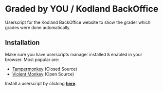 # Graded by YOU / Kodland BackOffice
Userscript for the Kodland BackOffice website to show the grader which grades were done automatically.

## Installation
Make sure you have userscripts manager installed & enabled in your browser. Most popular are:

- [Tampermonkey](https://tampermonkey.net/) (Closed Source)
- [Violent Monkey](https://violentmonkey.github.io/) (Open Source)

Install a userscript by clicking **[here](https://github.com/Covium/graded-by-you/raw/main/graded-by-you.user.js)**.
